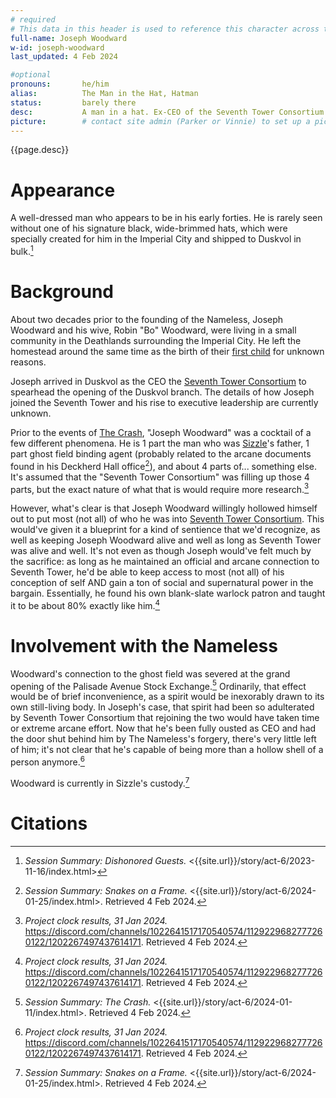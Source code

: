 ```yaml
---
# required
# This data in this header is used to reference this character across the entire website. 
full-name: Joseph Woodward
w-id: joseph-woodward
last_updated: 4 Feb 2024

#optional
pronouns:       he/him 
alias:          The Man in the Hat, Hatman 
status:         barely there
desc:           A man in a hat. Ex-CEO of the Seventh Tower Consortium. Father to Sizzle. Excellent listener.
picture:        # contact site admin (Parker or Vinnie) to set up a picture.
---
```


{{page.desc}}

# Appearance
A well-dressed man who appears to be in his early forties. He is rarely seen without one of his signature black, wide-brimmed hats, which were specially created for him in the Imperial City and shipped to Duskvol in bulk.[^dishonored-guests]

# Background

About two decades prior to the founding of the Nameless, Joseph Woodward and his wive, Robin "Bo" Woodward, were living in a small community in the Deathlands surrounding the Imperial City. He left the homestead around the same time as the birth of their [first child](sizzle) for unknown reasons.

Joseph arrived in Duskvol as the CEO the [Seventh Tower Consortium](seventh-tower-consortium) to spearhead the opening of the Duskvol branch. The details of how Joseph joined the Seventh Tower and his rise to executive leadership are currently unknown. 

Prior to the events of [The Crash](/story/act-6/2024-01-11/index.html), "Joseph Woodward" was a cocktail of a few different phenomena. He is 1 part the man who was [Sizzle](sizzle)'s father, 1 part ghost field binding agent (probably related to the arcane documents found in his Deckherd Hall office[^snakes-frame]), and about 4 parts of... something else. It's assumed that the "Seventh Tower Consortium" was filling up those 4 parts, but the exact nature of what that is would require more research.[^sizzle-clock]

However, what's clear is that Joseph Woodward willingly hollowed himself out to put most (not all) of who he was into [Seventh Tower Consortium](seventh-tower-consortium). This would've given it a blueprint for a kind of sentience that we'd recognize, as well as keeping Joseph Woodward alive and well as long as Seventh Tower was alive and well. It's not even as though Joseph would've felt much by the sacrifice: as long as he maintained an official and arcane connection to Seventh Tower, he'd be able to keep access to most (not all) of his conception of self AND gain a ton of social and supernatural power in the bargain. Essentially, he found his own blank-slate warlock patron and taught it to be about 80% exactly like him.[^sizzle-clock]

# Involvement with the Nameless

Woodward's connection to the ghost field was severed at the grand opening of the Palisade Avenue Stock Exchange.[^the-crash] Ordinarily, that effect would be of brief inconvenience, as a spirit would be inexorably drawn to its own still-living body. In Joseph's case, that spirit had been so adulterated by Seventh Tower Consortium that rejoining the two would have taken time or extreme arcane effort. Now that he's been fully ousted as CEO and had the door shut behind him by The Nameless's forgery, there's very little left of him; it's not clear that he's capable of being more than a hollow shell of a person anymore.[^sizzle-clock] 

Woodward is currently in Sizzle's custody.[^snakes-frame]

# Citations 

[^dishonored-guests]: *Session Summary: Dishonored Guests.* <{{site.url}}/story/act-6/2023-11-16/index.html>
[^snakes-frame]: *Session Summary: Snakes on a Frame.* <{{site.url}}/story/act-6/2024-01-25/index.html>. Retrieved 4 Feb 2024.
[^the-crash]: *Session Summary: The Crash.* <{{site.url}}/story/act-6/2024-01-11/index.html>. Retrieved 4 Feb 2024.
[^sizzle-clock]: *Project clock results, 31 Jan 2024.* <https://discord.com/channels/1022641517170540574/1129229682777260122/1202267497437614171>. Retrieved 4 Feb 2024.

